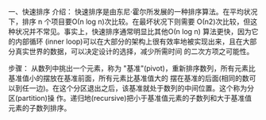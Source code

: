 一、快速排序
介绍：
快速排序是由东尼·霍尔所发展的一种排序算法。在平均状况下，排序 n 个项目要Ο(n log n)次比较。在最坏状况下则需要
Ο(n2)次比较，但这种状况并不常见。事实上，快速排序通常明显比其他Ο(n log n) 算法更快，因为它的内部循环
(inner loop)可以在大部分的架构上很有效率地被实现出来，且在大部分真实世界的数据，可以决定设计的选择，减少所需时间
的二次方项之可能性。

步骤：
从数列中挑出一个元素，称为 "基准"(pivot)，重新排序数列，所有元素比基准值小的摆放在基准前面，所有元素比基准值大的
摆在基准的后面(相同的数可以到任一边)。在这个分区退出之后，该基准就处于数列的中间位置。这个称为分区(partition)操
作。递归地(recursive)把小于基准值元素的子数列和大于基准值元素的子数列排序。